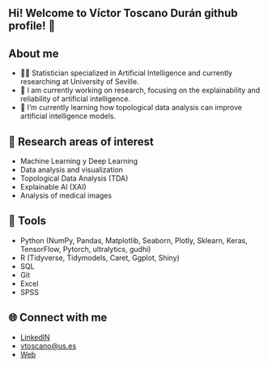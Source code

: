 ## Hi! Welcome to Víctor Toscano Durán github profile! 👋

## About me
- 👨‍🎓 Statistician specialized in Artificial Intelligence and currently researching at University of Seville.
- 🔭 I am currently working on research, focusing on the explainability and reliability of artificial intelligence.
- 🌱 I’m currently learning how topological data analysis can improve artificial intelligence models.


## 🧠 Research areas of interest
- Machine Learning y Deep Learning
- Data analysis and visualization
- Topological Data Analysis (TDA)
- Explainable AI (XAI)
- Analysis of medical images

## 🚀 Tools
- Python (NumPy, Pandas, Matplotlib, Seaborn, Plotly, Sklearn, Keras, TensorFlow, Pytorch, ultralytics, gudhi)
- R (Tidyverse, Tidymodels, Caret, Ggplot, Shiny)
- SQL
- Git
- Excel
- SPSS

## 🌐 Connect with me

- [LinkedIN](https://www.linkedin.com/in/víctor-toscano-duran)
- vtoscano@us.es
- [Web](https://victosdur77.github.io/)
